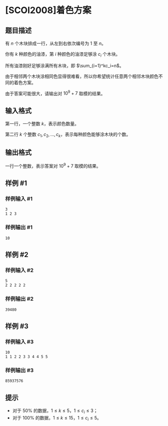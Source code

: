 # [SCOI2008]着色方案

## 题目描述

有 $n$ 个木块排成一行，从左到右依次编号为 $1$ 至 $n$。

你有 $k$ 种颜色的油漆，第 $i$ 种颜色的油漆足够涂 $c_i$ 个木块。

所有油漆刚好足够涂满所有木块，即 $\sum_{i=1}^kc_i=n$。

由于相邻两个木块涂相同色显得很难看，所以你希望统计任意两个相邻木块颜色不同的着色方案。

由于答案可能很大，请输出对 $10^9+7$ 取模的结果。

## 输入格式

第一行，一个整数 $k$，表示颜色数量。

第二行 $k$ 个整数 $c_1,c_2,\dots,c_k$，表示每种颜色能够涂木块的个数。

## 输出格式

一行一个整数，表示答案对 $10^9+7$ 取模的结果。

## 样例 #1

### 样例输入 #1
```
3
1 2 3
```

### 样例输出 #1

```
10
```

## 样例 #2

### 样例输入 #2
```
5
2 2 2 2 2
```

### 样例输出 #2

```
39480
```

## 样例 #3

### 样例输入 #3
```
10
1 1 2 2 3 3 4 4 5 5
```

### 样例输出 #3

```
85937576
```

## 提示

- 对于 $50\%$ 的数据，$1 \leq k \leq 5$，$1 \leq c_i \leq 3$；
- 对于 $100\%$ 的数据，$1 \leq k \leq 15$，$1 \leq c_i \leq 5$。
